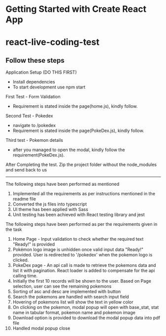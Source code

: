 # Getting Started with Create React App
# react-live-coding-test
## Follow these steps

Application Setup (DO THIS FIRST)
- Install dependencies
- To start development use npm start

First Test - Form Validation
- Requirement is stated inside the page(home.js), kindly follow.

Second Test - Pokedex 
- navigate to /pokedex
- Requirement is stated inside the page(PokeDex.js), kindly follow.

Third test - Pokemon details
- after you managed to open the modal, kindly follow the requirement(PokeDex.js).

After Completing the test. Zip the project folder without the node_modules and send back to us

*************************************************************************************************

The following steps have been performed as mentioned
1) Implemented all the requirements as per instructions mentioned in the readme file
2) Converted the js files into typescript
3) UI theme has been applied with Sass
4) Unit testing has been achieved with React testing library and jest

The following steps have been performed as per the requirements given in the task

1) Home Page - Input validation to check whether the required text "Ready!" is provided
2) Pokémon logo image is unhidden once valid input data "Ready!" provided. User is redirected to '/pokedex' when the pokemon logo is clicked.
2) PokeDex page - An api call is made to retrieve the pokemons data and list it with pagination. React loader is added to compensate for the api calling time.
3) Initially the first 10 records will be shown to the user. Based on Page selection, user can see the remaining pokemons
4) Sorting of asc and desc are implemented with button
5) Search the pokemons are handled with search input field
6) Hovering of pokemons list will show the text in yellow color
7) On clicking on the pokemon, modal popup will open with base_stat, stat name in tabular format, pokemon name and pokemon image
8) Download option is provided to download the modal popup data into pdf file
9) Handled modal popup close



